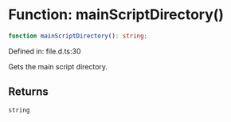 # Function: mainScriptDirectory()

```ts
function mainScriptDirectory(): string;
```

Defined in: file.d.ts:30

Gets the main script directory.

## Returns

`string`
